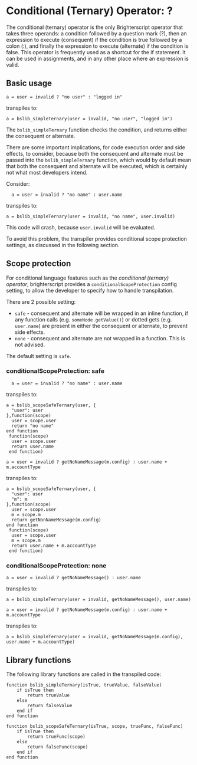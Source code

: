 # Conditional (Ternary) Operator: ?
The conditional (ternary) operator is the only Brighterscript operator that takes three operands: a condition followed by a question mark (?), then an expression to execute (consequent) if the condition is true followed by a colon (:), and finally the expression to execute (alternate) if the condition is false. This operator is frequently used as a shortcut for the if statement. It can be used in assignments, and in any other place where an expression is valid.

## Basic usage

```BrighterScript
a = user = invalid ? "no user" : "logged in"
```

transpiles to: 

```BrightScript
a = bslib_simpleTernary(user = invalid, "no user", "logged in")
```

The `bslib_simpleTernary` function checks the condition, and returns either the consequent or alternate.

There are some important implications, for code execution order and side effects, to consider, because both the consequent and alternate must be passed into the `bslib_simpleTernary` function, which would by default mean that both the consequent and alternate will be executed, which is certainly not what most developers intend.

Consider:

```Brighterscript
  a = user = invalid ? "no name" : user.name
```

transpiles to:
```BrightScript
a = bslib_simpleTernary(user = invalid, "no name", user.invalid)
```

This code will crash, because `user.invalid` will be evaluated.

To avoid this problem, the transpiler provides conditional scope protection settings, as discussed in the following section.

## Scope protection

For conditional language features such as the _conditional (ternary) operator_, brighterscript provides a `conditionalScopeProtection` config setting, to allow the developer to specify how to handle transpilation.

There are 2 possible setting:

  * `safe` - consequent and alternate will be wrapped in an inline function, if any function calls (e.g. `someNode.getValue()`) or dotted gets (e.g. `user.name`) are present in either the consequent or alternate, to prevent side effects.
  * `none` - consequent and alternate are not wrapped in a function. This is not advised.

The default setting is `safe`.


### conditionalScopeProtection: safe

```BrighterScript
  a = user = invalid ? "no name" : user.name
```

transpiles to: 

```BrightScript
a = bslib_scopeSafeTernary(user, {
  "user": user
},function(scope)
  user = scope.user
  return "no name"
end function
 function(scope)
  user = scope.user
  return user.name
 end function) 
```

```BrighterScript
a = user = invalid ? getNoNameMessage(m.config) : user.name + m.accountType
```

transpiles to: 

```BrightScript
a = bslib_scopeSafeTernary(user, {
  "user": user
  "m": m
},function(scope)
  user = scope.user
  m = scope.m
  return getNonNameMessage(m.config)
end function
 function(scope)
  user = scope.user
  m = scope.m
  return user.name + m.accountType
 end function) 
```

### conditionalScopeProtection: none

```BrighterScript
a = user = invalid ? getNoNameMessage() : user.name
```

transpiles to: 

```BrightScript
a = bslib_simpleTernary(user = invalid, getNoNameMessage(), user.name)
```

```BrighterScript
a = user = invalid ? getNoNameMessage(m.config) : user.name + m.accountType
```

transpiles to: 

```BrightScript
a = bslib_simpleTernary(user = invalid, getNoNameMessage(m.config), user.name + m.accountType)
```

## Library functions

The following library functions are called in the transpiled code:

```
function bslib_simpleTernary(isTrue, trueValue, falseValue)
    if isTrue then
        return trueValue
    else
        return falseValue
    end if
end function

function bslib_scopeSafeTernary(isTrue, scope, trueFunc, falseFunc)
    if isTrue then
        return trueFunc(scope)
    else
        return falseFunc(scope)
    end if
end function

```


